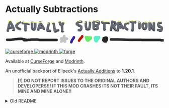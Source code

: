 # Actually Subtractions

[![Actually Subtractions](./pics/logo_minus.png)](https://www.curseforge.com/minecraft/mc-mods/actually-subtractions)

<a href="https://www.curseforge.com/minecraft/mc-mods/actually-subtractions"><img alt="curseforge" height="56" src="https://cdn.jsdelivr.net/npm/@intergrav/devins-badges@3/assets/cozy/available/curseforge_vector.svg">
</a>
<a href="https://www.curseforge.com/minecraft/mc-mods/actually-subtractions"><img alt="modrinth" height="56" src="https://cdn.jsdelivr.net/npm/@intergrav/devins-badges@3/assets/cozy/available/modrinth_vector.svg">
</a>
<a href="https://files.minecraftforge.net/net/minecraftforge/forge/index_1.20.1.html"><img alt="forge" height="56" src="https://cdn.jsdelivr.net/npm/@intergrav/devins-badges@3/assets/cozy/supported/forge_vector.svg">
</a>

Available at [CurseForge](https://www.curseforge.com/minecraft/mc-mods/actually-subtractions) and [Modrinth](https://modrinth.com/mod/actually-subtractions).

An unofficial backport of Ellpeck's [Actually Additions](https://github.com/Ellpeck/ActuallyAdditions) to **1.20.1**.

> **[!] DO NOT REPORT ISSUES TO THE ORIGINAL AUTHORS AND DEVELOPERS!!! IF THIS MOD CRASHES ITS NOT THEIR FAULT, ITS MINE AND MINE ALONE!!**

<details><summary>Old README</summary>

## It's a Minecraft Mod! [![CurseForge](http://cf.way2muchnoise.eu/full_actually-additions_downloads.svg)](https://minecraft.curseforge.com/projects/actually-additions) [![CurseForge](http://cf.way2muchnoise.eu/versions/actually-additions.svg)](https://minecraft.curseforge.com/projects/actually-additions)

For more information, visit the main CurseForge Page by [clicking here](http://minecraft.curseforge.com/projects/actually-additions)!

Jenkins: [Click here](https://ci.ellpeck.de/blue/organizations/jenkins/ActuallyAdditions/)      
Maven: [Click here](https://maven.ellpeck.de/de/ellpeck/actuallyadditions/)

![](https://raw.githubusercontent.com/Ellpeck/ActuallyAdditions/main/pics/logo.png)

</details>
